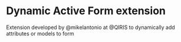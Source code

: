 Dynamic Active Form extension
=============================

Extension developed by @mikelantonio at @QIRIS to dynamically add attributes or models to form